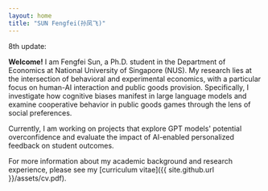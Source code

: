 ```yaml
---
layout: home
title: "SUN Fengfei(孙凤飞)"
---
```


8th update:

**Welcome!** I am Fengfei Sun, a Ph.D. student in the Department of Economics at National University of Singapore (NUS). My research lies at the intersection of behavioral and experimental economics, with a particular focus on human-AI interaction and public goods provision. Specifically, I investigate how cognitive biases manifest in large language models and examine cooperative behavior in public goods games through the lens of social preferences. 

Currently, I am working on projects that explore GPT models' potential overconfidence and evaluate the impact of AI-enabled personalized feedback on student outcomes.

For more information about my academic background and research experience, please see my [curriculum vitae]({{ site.github.url }}/assets/cv.pdf).